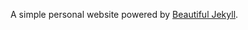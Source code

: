 A simple personal website powered by [Beautiful Jekyll](https://github.com/daattali/beautiful-jekyll).

